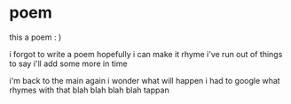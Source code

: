 # poem
this a poem : )

i forgot to write a poem
hopefully i can make it rhyme
i've run out of things to say
i'll add some more in time

i'm back to the main again
i wonder what will happen
i had to google what rhymes with that
blah blah blah blah tappan
